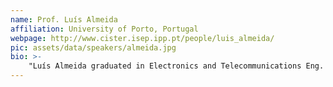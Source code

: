 ```yaml
---
name: Prof. Luís Almeida
affiliation: University of Porto, Portugal
webpage: http://www.cister.isep.ipp.pt/people/luis_almeida/
pic: assets/data/speakers/almeida.jpg
bio: >-
    "Luís Almeida graduated in Electronics and Telecommunications Eng. in 1988 and received a Ph.D. in Electrical Eng. in 1999, both from the University of Aveiro in Portugal. He is currently an Associate Professor in the Electrical and Computer Engineering Department of the University of Porto (UP), Portugal, where he coordinates the Distributed and Real-time Embedded Systems laboratory (DaRTES). Among several appointments, he was a member of the Executive Committees of the IEEE Technical Committees on Real-Time Systems (2008-2013) and on Factory Automation (2007-2009, 2014-2017), Program and General Chair of the IEEE Real-Time Systems Symposium (2011-2012 respectively), Vice-President (2011-2013) and Trustee (2008-2016) of the RoboCup Federation, and Associate Editor of the Springer Journal of Real-Time Systems (since 2010) and Elsevier Journal of Systems Architecture (since 2012). His research interests include real-time communications for distributed industrial/embedded systems including teams of cooperating agents and sensor networks."
---
```

